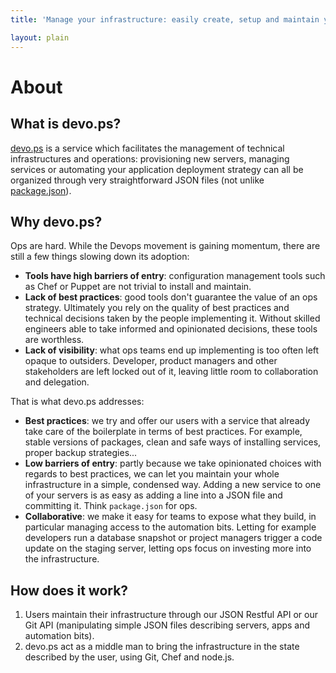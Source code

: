 ```yaml
---
title: 'Manage your infrastructure: easily create, setup and maintain your servers on any cloud.'

layout: plain
---
```


# About

## What is devo.ps?

[devo.ps](http://devo.ps) is a service which facilitates the management of technical infrastructures and operations: provisioning new servers, managing services or automating your application deployment strategy can all be organized through very straightforward JSON files (not unlike [package.json](https://npmjs.org/doc/json.html)).

## Why devo.ps?

Ops are hard. While the Devops movement is gaining momentum, there are still a few things slowing down its adoption:

* **Tools have high barriers of entry**: configuration management tools such as Chef or Puppet are not trivial to install and maintain.
* **Lack of best practices**: good tools don't guarantee the value of an ops strategy. Ultimately you rely on the quality of best practices and technical decisions taken by the people implementing it. Without skilled engineers able to take informed and opinionated decisions, these tools are worthless.
* **Lack of visibility**: what ops teams end up implementing is too often left opaque to outsiders. Developer, product managers and other stakeholders are left locked out of it, leaving little room to collaboration and delegation.

That is what devo.ps addresses:

* **Best practices**: we try and offer our users with a service that already take care of the boilerplate in terms of best practices. For example, stable versions of packages, clean and safe ways of installing services, proper backup strategies...
* **Low barriers of entry**: partly because we take opinionated choices with regards to best practices, we can let you maintain your whole infrastructure in a simple, condensed way. Adding a new service to one of your servers is as easy as adding a line into a JSON file and committing it. Think ```package.json``` for ops.
* **Collaborative**: we make it easy for teams to expose what they build, in particular managing access to the automation bits. Letting for example developers run a database snapshot or project managers trigger a code update on the staging server, letting ops focus on investing more into the infrastructure.

## How does it work?

1. Users maintain their infrastructure through our JSON Restful API or our Git API (manipulating simple JSON files describing servers, apps and automation bits).
1. devo.ps act as a middle man to bring the infrastructure in the state described by the user, using Git, Chef and node.js.